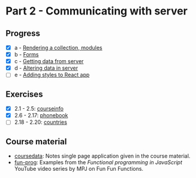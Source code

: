 # Part 2 - Communicating with server

## Progress

- [x] a - [Rendering a collection, modules](https://fullstackopen.com/en/part2/rendering_a_collection_modules)
- [x] b - [Forms](https://fullstackopen.com/en/part2/forms)
- [x] c - [Getting data from server](https://fullstackopen.com/en/part2/getting_data_from_server)
- [x] d - [Altering data in server](https://fullstackopen.com/en/part2/altering_data_in_server)
- [ ] e - [Adding styles to React app](https://fullstackopen.com/en/part2/adding_styles_to_react_app)

## Exercises

- [x] 2.1 - 2.5: [courseinfo](./courseinfo/)
- [x] 2.6 - 2.17: [phonebook](./phonebook/)
- [ ] 2.18 - 2.20: [countries](./countries/)

## Course material

- [coursedata](./coursedata/): Notes single page application given in the course material.
- [fun-prog](./fun-prog/): Examples from the _Functional programming in JavaScript_ YouTube video series by MPJ on Fun Fun Functions.

